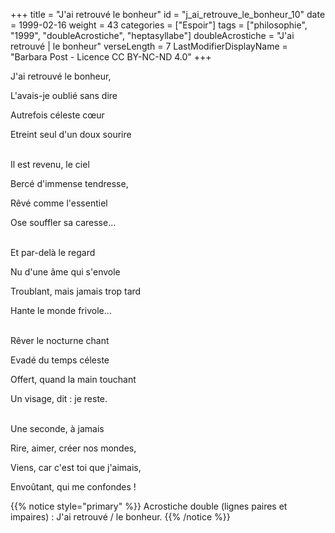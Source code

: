 +++
title = "J'ai retrouvé le bonheur"
id = "j_ai_retrouve_le_bonheur_10"
date = 1999-02-16
weight = 43
categories = ["Espoir"]
tags = ["philosophie", "1999", "doubleAcrostiche", "heptasyllabe"]
doubleAcrostiche = "J'ai retrouvé | le bonheur"
verseLength = 7
LastModifierDisplayName = "Barbara Post - Licence CC BY-NC-ND 4.0"
+++

J'ai retrouvé le bonheur,

L'avais-je oublié sans dire

Autrefois céleste cœur

Etreint seul d'un doux sourire

 \
Il est revenu, le ciel

Bercé d'immense tendresse,

Rêvé comme l'essentiel

Ose souffler sa caresse...

 \
Et par-delà le regard

Nu d'une âme qui s'envole

Troublant, mais jamais trop tard

Hante le monde frivole...

 \
Rêver le nocturne chant

Evadé du temps céleste

Offert, quand la main touchant

Un visage, dit : je reste.

 \
Une seconde, à jamais

Rire, aimer, créer nos mondes,

Viens, car c'est toi que j'aimais,

Envoûtant, qui me confondes !

{{% notice style="primary" %}}
Acrostiche double (lignes paires et impaires) : J'ai retrouvé / le bonheur.
{{% /notice %}}
